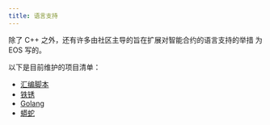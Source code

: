 ```yaml
---
title: 语言支持
---
```


除了 C++ 之外，还有许多由社区主导的旨在扩展对智能合约的语言支持的举措
为 EOS 写的。 

以下是目前维护的项目清单：

- [汇编脚本](https://github.com/uuosio/ascdk)
- [铁锈](https://github.com/uuosio/rscdk)
- [Golang](https://github.com/uuosio/gscdk)
- [蟒蛇](https://github.com/uuosio/pscdk)
